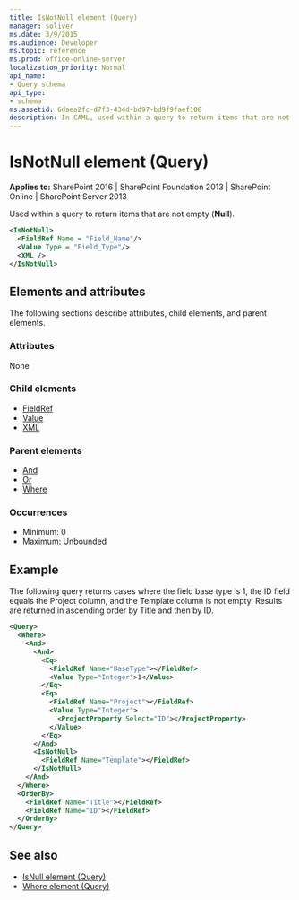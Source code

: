 ```yaml
---
title: IsNotNull element (Query)
manager: soliver
ms.date: 3/9/2015
ms.audience: Developer
ms.topic: reference
ms.prod: office-online-server
localization_priority: Normal
api_name:
- Query schema
api_type:
- schema
ms.assetid: 6daea2fc-d7f3-434d-bd97-bd9f9faef108
description: In CAML, used within a query to return items that are not empty (Null).
---
```


# IsNotNull element (Query)

**Applies to:** SharePoint 2016 | SharePoint Foundation 2013 | SharePoint Online | SharePoint Server 2013
  
Used within a query to return items that are not empty (**Null**).
  
```XML
<IsNotNull>
  <FieldRef Name = "Field_Name"/>
  <Value Type = "Field_Type"/>
  <XML />
</IsNotNull>
```

## Elements and attributes

The following sections describe attributes, child elements, and parent elements.

### Attributes

None
   
### Child elements

- [FieldRef](fieldref-element-query.md)
- [Value](value-element-query.md)
- [XML](xml-element.md)
   
### Parent elements

- [And](and-element-query.md)
- [Or](or-element-query.md)
- [Where](where-element-query.md)
   
### Occurrences

- Minimum: 0
- Maximum: Unbounded 
   
## Example

The following query returns cases where the field base type is 1, the ID field equals the Project column, and the Template column is not empty. Results are returned in ascending order by Title and then by ID.
  
```XML
<Query>
  <Where>
    <And>
      <And>
        <Eq>
          <FieldRef Name="BaseType"></FieldRef>
          <Value Type="Integer">1</Value>
        </Eq>
        <Eq>
          <FieldRef Name="Project"></FieldRef>
          <Value Type="Integer">
            <ProjectProperty Select="ID"></ProjectProperty>
          </Value>
        </Eq>
      </And>
      <IsNotNull>
        <FieldRef Name="Template"></FieldRef>
      </IsNotNull>
    </And>
  </Where>
  <OrderBy>
    <FieldRef Name="Title"></FieldRef>
    <FieldRef Name="ID"></FieldRef>
  </OrderBy>
</Query>
```

## See also

- [IsNull element (Query)](isnull-element-query.md)
- [Where element (Query)](where-element-query.md)


